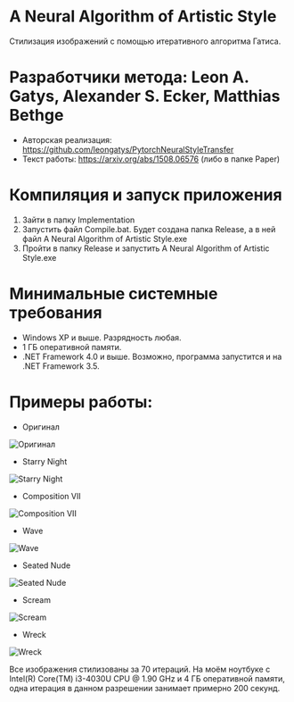 # A Neural Algorithm of Artistic Style
Стилизация изображений с помощью итеративного алгоритма Гатиса.

# Разработчики метода: Leon A. Gatys, Alexander S. Ecker, Matthias Bethge
* Авторская реализация: https://github.com/leongatys/PytorchNeuralStyleTransfer
* Текст работы: https://arxiv.org/abs/1508.06576 (либо в папке Paper)

# Компиляция и запуск приложения
1. Зайти в папку Implementation
2. Запустить файл Compile.bat. Будет создана папка Release, а в ней файл A Neural Algorithm of Artistic Style.exe
3. Пройти в папку Release и запустить A Neural Algorithm of Artistic Style.exe

# Минимальные системные требования
* Windows XP и выше. Разрядность любая.
* 1 ГБ оперативной памяти.
* .NET Framework 4.0 и выше. Возможно, программа запустится и на .NET Framework 3.5.

# Примеры работы:

* Оригинал

![Оригинал](https://github.com/ColorfulSoft/StyleTransfer-Colorization-SuperResolution/blob/Russian/Style%20Transfer/2015.%20A%20Neural%20Algorithm%20of%20Artistic%20Style/Examples/Buisness.jpg)

* Starry Night

![Starry Night](https://github.com/ColorfulSoft/StyleTransfer-Colorization-SuperResolution/blob/Russian/Style%20Transfer/2015.%20A%20Neural%20Algorithm%20of%20Artistic%20Style/Examples/70_Buisness_Starry.jpg)

* Composition VII

![Composition VII](https://github.com/ColorfulSoft/StyleTransfer-Colorization-SuperResolution/blob/Russian/Style%20Transfer/2015.%20A%20Neural%20Algorithm%20of%20Artistic%20Style/Examples/70_Buisness_Composition.jpg)

* Wave

![Wave](https://github.com/ColorfulSoft/StyleTransfer-Colorization-SuperResolution/blob/Russian/Style%20Transfer/2015.%20A%20Neural%20Algorithm%20of%20Artistic%20Style/Examples/70_Buisness_Wave.jpg)

* Seated Nude

![Seated Nude](https://github.com/ColorfulSoft/StyleTransfer-Colorization-SuperResolution/blob/Russian/Style%20Transfer/2015.%20A%20Neural%20Algorithm%20of%20Artistic%20Style/Examples/70_Buisness_Seated_Nude.jpg)

* Scream

![Scream](https://github.com/ColorfulSoft/StyleTransfer-Colorization-SuperResolution/blob/Russian/Style%20Transfer/2015.%20A%20Neural%20Algorithm%20of%20Artistic%20Style/Examples/70_Buisness_Scream.jpg)

* Wreck

![Wreck](https://github.com/ColorfulSoft/StyleTransfer-Colorization-SuperResolution/blob/Russian/Style%20Transfer/2015.%20A%20Neural%20Algorithm%20of%20Artistic%20Style/Examples/70_Buisness_Wreck.jpg)

Все изображения стилизованы за 70 итераций. На моём ноутбуке с Intel(R) Core(TM) i3-4030U CPU @ 1.90 GHz и 4 ГБ оперативной памяти, одна итерация в данном разрешении занимает примерно 200 секунд.
